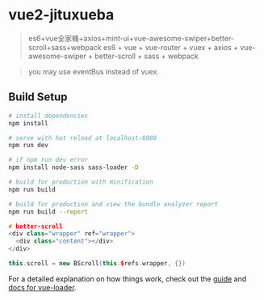 # vue2-jituxueba

> es6+vue全家桶+axios+mint-ui+vue-awesome-swiper+better-scroll+sass+webpack 
> es6 + vue + vue-router + vuex + axios + vue-awesome-swiper + better-scroll + sass + webpack

> you may use eventBus instead of vuex.

## Build Setup

``` bash
# install dependencies
npm install

# serve with hot reload at localhost:8080
npm run dev

# if npm run dev error
npm install node-sass sass-loader -D

# build for production with minification
npm run build

# build for production and view the bundle analyzer report
npm run build --report
```

``` cc
# better-scroll
<div class="wrapper" ref="wrapper">
  <div class="content"></div>
</div>

this.scroll = new BScroll(this.$refs.wrapper, {})
```

For a detailed explanation on how things work, check out the [guide](http://vuejs-templates.github.io/webpack/) and [docs for vue-loader](http://vuejs.github.io/vue-loader).
